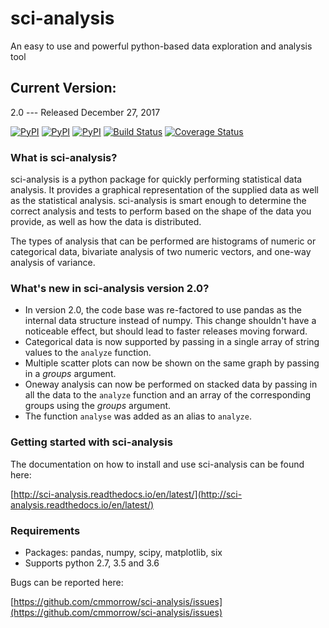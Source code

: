 # sci-analysis
An easy to use and powerful python-based data exploration and analysis tool

## Current Version:
2.0 --- Released December 27, 2017

[![PyPI](https://img.shields.io/pypi/v/sci_analysis.svg)](https://pypi.python.org/pypi/sci_analysis)
[![PyPI](https://img.shields.io/pypi/format/sci_analysis.svg)](https://pypi.python.org/pypi/sci_analysis)
[![PyPI](https://img.shields.io/pypi/pyversions/sci_analysis.svg)](https://pypi.python.org/pypi/sci_analysis)
[![Build Status](https://travis-ci.org/cmmorrow/sci-analysis.svg?branch=2.0.0)](https://travis-ci.org/cmmorrow/sci-analysis)
[![Coverage Status](https://coveralls.io/repos/github/cmmorrow/sci-analysis/badge.svg?branch=2.0.0)](https://coveralls.io/github/cmmorrow/sci-analysis?branch=master)

### What is sci-analysis?
sci-analysis is a python package for quickly performing statistical data analysis. It provides a graphical representation of the supplied data as well as the statistical analysis. sci-analysis is smart enough to determine the correct analysis and tests to perform based on the shape of the data you provide, as well as how the data is distributed.

The types of analysis that can be performed are histograms of numeric or categorical data, bivariate analysis of two numeric vectors, and one-way analysis of variance.

### What's new in sci-analysis version 2.0?

* In version 2.0, the code base was re-factored to use pandas as the internal data structure instead of numpy. This change shouldn't have a noticeable effect, but should lead to faster releases moving forward. 
* Categorical data is now supported by passing in a single array of string values to the ```analyze``` function. 
* Multiple scatter plots can now be shown on the same graph by passing in a *groups* argument.
* Oneway analysis can now be performed on stacked data by passing in all the data to the ```analyze``` function and an array of the corresponding groups using the *groups* argument.
* The function ```analyse``` was added as an alias to ```analyze```.

### Getting started with sci-analysis
The documentation on how to install and use sci-analysis can be found here:

[http://sci-analysis.readthedocs.io/en/latest/](http://sci-analysis.readthedocs.io/en/latest/)


### Requirements
* Packages: pandas, numpy, scipy, matplotlib, six
* Supports python 2.7, 3.5 and 3.6

Bugs can be reported here:

[https://github.com/cmmorrow/sci-analysis/issues](https://github.com/cmmorrow/sci-analysis/issues)


